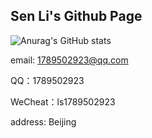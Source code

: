 ## Sen Li's Github Page
![Anurag's GitHub stats](https://github-readme-stats.vercel.app/api?username=vayne1Q&show_icons=true&theme=Gradient&show_owner&repo=github-readme-stats)


email: 1789502923@qq.com

QQ：1789502923

WeCheat：ls1789502923

address: Beijing
